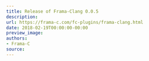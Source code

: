 ```yaml
---
title: Release of Frama-Clang 0.0.5
description:
url: https://frama-c.com/fc-plugins/frama-clang.html
date: 2018-02-19T00:00:00-00:00
preview_image:
authors:
- Frama-C
source:
---
```



